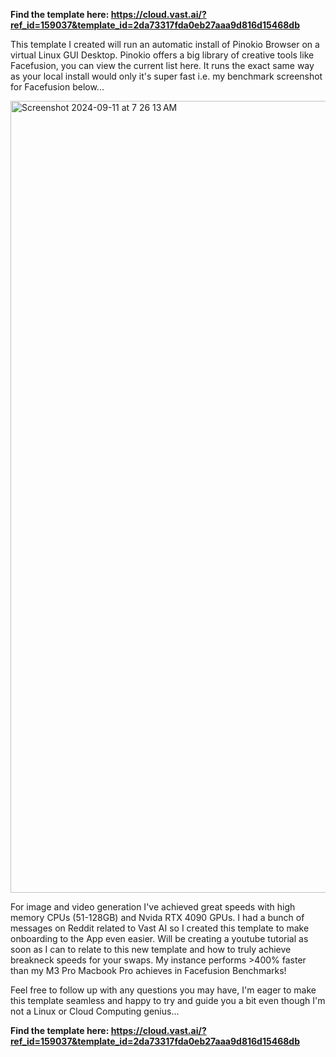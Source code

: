 **Find the template here: https://cloud.vast.ai/?ref_id=159037&template_id=2da73317fda0eb27aaa9d816d15468db**

This template I created will run an automatic install of Pinokio Browser on a virtual Linux GUI Desktop. Pinokio offers a big library of creative tools like Facefusion, you can view the current list here. It runs the exact same way as your local install would only it's super fast i.e. my benchmark screenshot for Facefusion below...

<img width="1267" alt="Screenshot 2024-09-11 at 7 26 13 AM" src="https://github.com/user-attachments/assets/da56ba6d-a3bb-428e-8370-57c1f3449344">

For image and video generation I've achieved great speeds with high memory CPUs (51-128GB) and Nvida RTX 4090 GPUs. I had a bunch of messages on Reddit related to Vast AI so I created this template to make onboarding to the App even easier. Will be creating a youtube tutorial as soon as I can to relate to this new template and how to truly achieve breakneck speeds for your swaps. My instance performs >400% faster than my M3 Pro Macbook Pro achieves in Facefusion Benchmarks!

Feel free to follow up with any questions you may have, I'm eager to make this template seamless and happy to try and guide you a bit even though I'm not a Linux or Cloud Computing genius...

**Find the template here: https://cloud.vast.ai/?ref_id=159037&template_id=2da73317fda0eb27aaa9d816d15468db**
